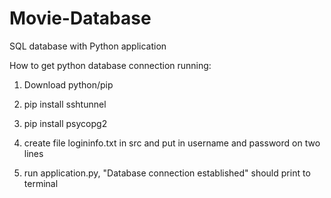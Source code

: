 # Movie-Database
SQL database with Python application

How to get python database connection running:

1) Download python/pip

2) pip install sshtunnel

3) pip install psycopg2

4) create file logininfo.txt in src and put in username and password on two lines

5) run application.py, "Database connection established" should print to terminal

